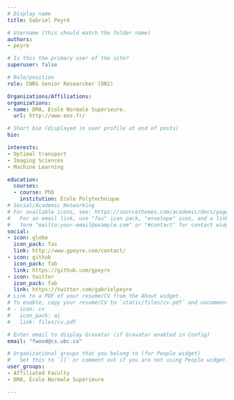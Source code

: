 ```yaml
---
# Display name
title: Gabriel Peyré

# Username (this should match the folder name)
authors:
- peyre

# Is this the primary user of the site?
superuser: false

# Role/position
role: CNRS Senior Researcher (DR2)

Organizations/Affiliations:
organizations:
- name: DMA, École Normale Supérieure.
  url: http://www.ens.fr/

# Short bio (displayed in user profile at end of posts)
bio:

interests:
- Optimal transport
- Imaging Sciences
- Machine Learning

education:
  courses:
  - course: PhD
    institution: École Polytechnique
# Social/Academic Networking
# For available icons, see: https://sourcethemes.com/academic/docs/page-builder/#icons
#   For an email link, use "fas" icon pack, "envelope" icon, and a link in the
#   form "mailto:your-email@example.com" or "#contact" for contact widget.
social:
- icon: globe
  icon_pack: fas
  link: http://www.gpeyre.com/contact/
- icon: github
  icon_pack: fab
  link: https://github.com/gpeyre
- icon: twitter
  icon_pack: fab
  link: https://twitter.com/gabrielpeyre
# Link to a PDF of your resume/CV from the About widget.
# To enable, copy your resume/CV to `static/files/cv.pdf` and uncomment the lines below.
# - icon: cv
#   icon_pack: ai
#   link: files/cv.pdf

# Enter email to display Gravatar (if Gravatar enabled in Config)
email: "fwood@cs.ubc.ca"

# Organizational groups that you belong to (for People widget)
#   Set this to `[]` or comment out if you are not using People widget.
user_groups:
- Affiliated Faculty
- DMA, École Normale Supérieure

---
```

